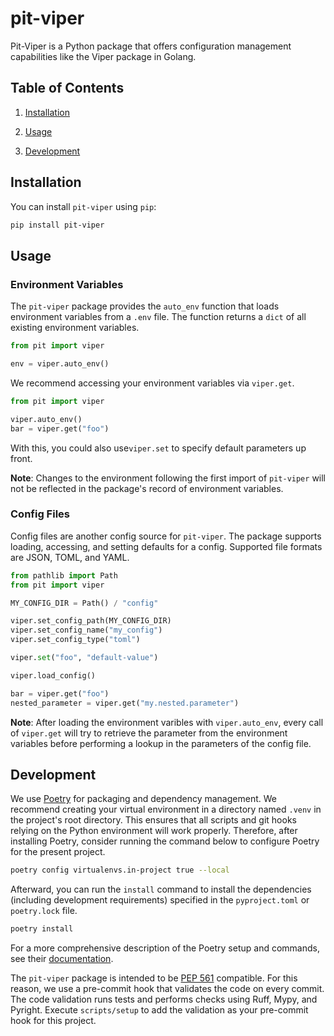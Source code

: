 # pit-viper

Pit-Viper is a Python package that offers configuration management capabilities
like the Viper package in Golang.

## Table of Contents

1. [Installation](#installation)

2. [Usage](#usage)

3. [Development](#development)

## Installation

You can install `pit-viper` using `pip`:
 
```bash
pip install pit-viper
```

## Usage

### Environment Variables

The `pit-viper` package provides the `auto_env` function that loads environment
variables from a `.env` file. The function returns a `dict` of all existing
environment variables.

```python
from pit import viper

env = viper.auto_env()
```

We recommend accessing your environment variables via `viper.get`. 

```python
from pit import viper

viper.auto_env()
bar = viper.get("foo")
```

With this, you could also use`viper.set` to specify default parameters up
front.

**Note**: Changes to the environment following the first import of `pit-viper`
will not be reflected in the package's record of environment variables.

### Config Files

Config files are another config source for `pit-viper`. The package supports
loading, accessing, and setting defaults for a config. Supported file formats
are JSON, TOML, and YAML.

```python
from pathlib import Path
from pit import viper

MY_CONFIG_DIR = Path() / "config"

viper.set_config_path(MY_CONFIG_DIR)
viper.set_config_name("my_config")
viper.set_config_type("toml")

viper.set("foo", "default-value")

viper.load_config()

bar = viper.get("foo")
nested_parameter = viper.get("my.nested.parameter")
```

**Note**: After loading the environment varibles with `viper.auto_env`, every
call of `viper.get` will try to retrieve the parameter from the environment
variables before performing a lookup in the parameters of the config file.

## Development

We use [Poetry](https://github.com/python-poetry/poetry) for packaging and
dependency management.
We recommend creating your virtual environment in a directory named `.venv` in
the project's root directory. This ensures that all scripts and git hooks
relying on the Python environment will work properly. Therefore, after
installing Poetry, consider running the command below to configure Poetry for
the present project.

```bash
poetry config virtualenvs.in-project true --local 
```

Afterward, you can run the `install` command to install the dependencies
(including development requirements) specified in the `pyproject.toml` or
`poetry.lock` file.

```bash
poetry install
```

For a more comprehensive description of the Poetry setup and commands, see
their [documentation](https://python-poetry.org/docs).

The `pit-viper` package is intended to be
[PEP 561](https://peps.python.org/pep-0561/) compatible. For this reason, we
use a pre-commit hook that validates the code on every commit. The code
validation runs tests and performs checks using Ruff, Mypy, and Pyright.
Execute `scripts/setup` to add the validation as your pre-commit hook for this
project.
